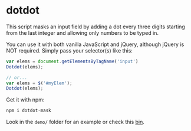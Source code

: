 dotdot
======

This script masks an input field by adding a dot every three digits starting from the last integer and allowing only numbers to be typed in.

You can use it with both vanilla JavaScript and jQuery, although jQuery is NOT required.
Simply pass your selector(s) like this: 

```javascript
var elems = document.getElementsByTagName('input')
Dotdot(elems);

// or...
var elems = $('#myElem');
Dotdot(elems);

```

Get it with npm:
```js
npm i dotdot-mask
```

Look in the `demo/` folder for an example or check this [bin](http://jsbin.com/yateme/2).


